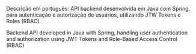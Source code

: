 Descrição em português: API backend desenvolvida em Java com Spring, para autenticação
e autorização de usuários, utilizando JTW Tokens e Roles (RBAC).

Backend API developed in Java with Spring, handling user authentication and authorization
using JWT Tokens and Role-Based Access Control (RBAC)
